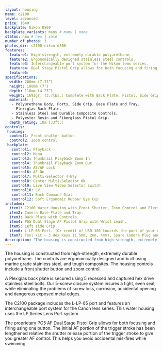 ```yaml
---
layout: housing
name: c2100
level: advanced
price: 1640
backplate: Nikon D800
backplate_variants: many # many | none
status: new # new | sale
number_of_photos: 3
photos_dir: c2100-nikon-d800
features:
  feature1: High-strength, extremely durable polyurethane.
  feature2: Ergonomically designed stainless steel controls.
  feature3: Interchangeable port system for the Nikon lens series.
  feature4: Dual Stage Pistol Grip allows for both focusing and firing using one button.
  feature5:
specifications:
  width: 200mm (7.75”)
  height: 180mm (7”)
  depth: 110mm (4.25”)
  weight: 1693gr. (3.7lbs.) Complete with Back Plate, Pistol, Side Grip and Port.
  material: |
   - Polyurethane Body, Ports, Side Grip, Base Plate and Tray.
   - Plexiglas Back Plate.
   - Stainless Steel and Durable Composite Controls.
   - Polyester Resin and Fiberglass Pistol Grip.
  depth_rating: 10m (33ft.)
controls:
 housing:
  control1: Front shutter button
  control2: Zoom control
 backplate:
   control1: Playback
   control2: Menu
   control3: Thumbnail Playback Zoom In
   control4: Thumbnail Playback Zoom Out
   control5: AE/AF Lock
   control6: AF On
   control7: Multi-Selector 4-Way
   control8: Center Multi-Selector Ok
   control9: Live View Video Selector Switch
   control10: LV
   control11: Back Command Dial
   control12: Soft Ergonomic Rubber Eye Cup
included:
  item1: C2100 Water Housing with Front Shutter, Zoom Control and Electronic Cabling.
  item2: Camera Base Plate and Tray.
  item3: Back Plate with Controls.
  item4: PG5 Dual Stage AF Pistol Grip with Wrist Leash.
  item5: Left side Grip.
  item6: L-LP-65 Port. (Or credit of USD 180 towards the port of your choice).
  item7: Tool kit – 3 Hex Keys (1.5mm, 2mm, 4mm), Spare Camera Plug and ILS Switch, 2 Spare 5x16 SS Hex screws, 2 spare 5x12mm SS Flat Head Machine Screws, Packet of Marine Grease.
description: "The housing is constructed from high-strength, extremely durable polyurethane. The controls are ergonomically designed and built using marine grade stainless steel, and tough composites. The housing controls include a front shutter button and zoom control and backplate with controls for Nikon D800. The C2100 package includes the L-LP-65 port and features the LP Series Lens Port interchangeable port system for the Nikon lens series."
---
```

The housing is constructed from high-strength, extremely durable polyurethane. The controls are ergonomically designed and built using marine grade stainless steel, and tough composites. The housing controls include a front shutter button and zoom control.

A Plexiglas back plate is secured using 5 recessed and captured hex drive stainless steel bolts. Our 5-screw closure system insures a tight, even seal, while eliminating the problems of screw loss, corrosion, accidental opening and dangerous exposed metal edges.

The C2100 package includes the L-LP-65 port and features an interchangeable port system for the Canon lens series. This water housing uses the LP Series Lens Port system.

The proprietary PG5 AF Dual Stage Pistol Grip allows for both focusing and firing using one button. The initial AF portion of the trigger stroke has been lengthened relative the shutter release portion of the trigger stroke to give you greater AF control. This helps you avoid accidental mis-fires while swimming.
